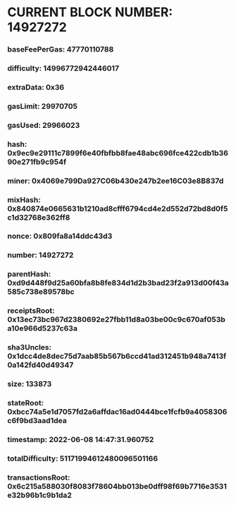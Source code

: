 # CURRENT BLOCK NUMBER: 14927272

### baseFeePerGas: 47770110788
### difficulty: 14996772942446017
### extraData: 0x36
### gasLimit: 29970705
### gasUsed: 29966023
### hash: 0x9ec9e29111c7899f6e40fbfbb8fae48abc696fce422cdb1b3690e271fb9c954f
### miner: 0x4069e799Da927C06b430e247b2ee16C03e8B837d
### mixHash: 0x840874e0665631b1210ad8cfff6794cd4e2d552d72bd8d0f5c1d32768e362ff8
### nonce: 0x809fa8a14ddc43d3
### number: 14927272
### parentHash: 0xd9d448f9d25a60bfa8b8fe834d1d2b3bad23f2a913d00f43a585c738e89578bc
### receiptsRoot: 0x13ec73bc967d2380692e27fbb11d8a03be00c9c670af053ba10e966d5237c63a
### sha3Uncles: 0x1dcc4de8dec75d7aab85b567b6ccd41ad312451b948a7413f0a142fd40d49347
### size: 133873
### stateRoot: 0xbcc74a5e1d7057fd2a6affdac16ad0444bce1fcfb9a4058306c6f9bd3aad1dea
### timestamp: 2022-06-08 14:47:31.960752
### totalDifficulty: 51171994612480096501166
### transactionsRoot: 0x6c215a588030f8083f78604bb013be0dff98f69b7716e3531e32b96b1c9b1da2
